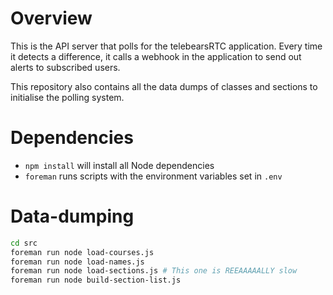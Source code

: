# Overview
This is the API server that polls for the telebearsRTC application. Every time it detects a difference, it calls a webhook in the application to send out alerts to subscribed users.

This repository also contains all the data dumps of classes and sections to initialise the polling system.

# Dependencies
* `npm install` will install all Node dependencies
* `foreman` runs scripts with the environment variables set in `.env`

# Data-dumping
```bash
cd src
foreman run node load-courses.js
foreman run node load-names.js
foreman run node load-sections.js # This one is REEAAAAALLY slow
foreman run node build-section-list.js
```